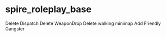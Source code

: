 # spire_roleplay_base
Delete Dispatch
Delete WeaponDrop
Delete walking minimap
Add Friendly Gangster
